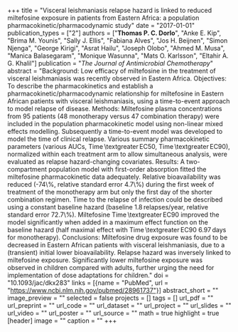 +++
title = "Visceral leishmaniasis relapse hazard is linked to reduced miltefosine exposure in patients from Eastern Africa: a population pharmacokinetic/pharmacodynamic study"
date = "2017-01-01"
publication_types = ["2"]
authors = ["**Thomas P. C. Dorlo**", "Anke E. Kip", "Brima M. Younis", "Sally J. Ellis", "Fabiana Alves", "Jos H. Beijnen", "Simon Njenga", "George Kirigi", "Asrat Hailu", "Joseph Olobo", "Ahmed M. Musa", "Manica Balasegaram", "Monique Wasunna", "Mats O. Karlsson", "Eltahir A. G. Khalil"]
publication = "_The Journal of Antimicrobial Chemotherapy_"
abstract = "Background: Low efficacy of miltefosine in the treatment of visceral leishmaniasis was recently observed in Eastern Africa. Objectives: To describe the pharmacokinetics and establish a pharmacokinetic/pharmacodynamic relationship for miltefosine in Eastern African patients with visceral leishmaniasis, using a time-to-event approach to model relapse of disease. Methods: Miltefosine plasma concentrations from 95 patients (48 monotherapy versus 47 combination therapy) were included in the population pharmacokinetic model using non-linear mixed effects modelling. Subsequently a time-to-event model was developed to model the time of clinical relapse. Various summary pharmacokinetic parameters (various AUCs, Time \\textgreater EC50, Time \\textgreater EC90), normalized within each treatment arm to allow simultaneous analysis, were evaluated as relapse hazard-changing covariates. Results: A two-compartment population model with first-order absorption fitted the miltefosine pharmacokinetic data adequately. Relative bioavailability was reduced (-74\\%, relative standard error 4.7\\%) during the first week of treatment of the monotherapy arm but only the first day of the shorter combination regimen. Time to the relapse of infection could be described using a constant baseline hazard (baseline 1.8 relapses/year, relative standard error 72.7\\%). Miltefosine Time \\textgreater EC90 improved the model significantly when added in a maximum effect function on the baseline hazard (half maximal effect with Time \\textgreater EC90 6.97 days for monotherapy). Conclusions: Miltefosine drug exposure was found to be decreased in Eastern African patients with visceral leishmaniasis, due to a (transient) initial lower bioavailability. Relapse hazard was inversely linked to miltefosine exposure. Significantly lower miltefosine exposure was observed in children compared with adults, further urging the need for implementation of dose adaptations for children."
doi = "10.1093/jac/dkx283"
links = [{name = "PubMed", url = "https://www.ncbi.nlm.nih.gov/pubmed/28961737"}]
abstract_short = ""
image_preview = ""
selected = false
projects = []
tags = []
url_pdf = ""
url_preprint = ""
url_code = ""
url_dataset = ""
url_project = ""
url_slides = ""
url_video = ""
url_poster = ""
url_source = ""
math = true
highlight = true
[header]
image = ""
caption = ""
+++
